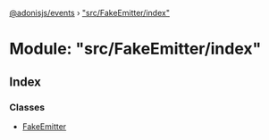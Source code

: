 [@adonisjs/events](../README.md) › ["src/FakeEmitter/index"](_src_fakeemitter_index_.md)

# Module: "src/FakeEmitter/index"

## Index

### Classes

* [FakeEmitter](../classes/_src_fakeemitter_index_.fakeemitter.md)
